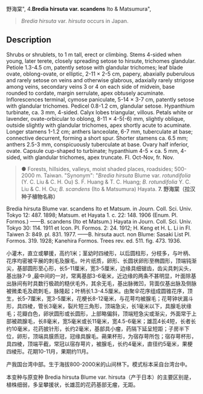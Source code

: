 野海棠",
4.**Bredia hirsuta var. scandens** Ito & Matsumura",

> *Bredia hirsuta* var. *hirsuta* occurs in Japan.

## Description
Shrubs or shrublets, to 1 m tall, erect or climbing. Stems 4-sided when young, later terete, closely spreading setose to hirsute, trichomes glandular. Petiole 1.3-4.5 cm, patently setose with glandular trichomes; leaf blade ovate, oblong-ovate, or elliptic, 2-11 × 2-5 cm, papery, abaxially puberulous and rarely setose on veins and otherwise glabrous, adaxially rarely strigose among veins, secondary veins 3 or 4 on each side of midvein, base rounded to cordate, margin serrulate, apex obtusely acuminate. Inflorescences terminal, cymose paniculate, 5-14 × 3-7 cm, patently setose with glandular trichomes. Pedicel 0.8-1.2 cm, glandular setose. Hypanthium turbinate, ca. 3 mm, 4-sided. Calyx lobes triangular, villous. Petals white or lavender, ovate-orbicular to oblong, 8-11 × 4-5(-6) mm, slightly oblique, outside slightly with glandular trichomes, apex shortly acute to acuminate. Longer stamens 1-1.2 cm; anthers lanceolate, 6-7 mm, tuberculate at base; connective decurrent, forming a short spur. Shorter stamens ca. 6.5 mm; anthers 2.5-3 mm, conspicuously tuberculate at base. Ovary half inferior, ovate. Capsule cup-shaped to turbinate; hypanthium 4-5 × ca. 5 mm, 4-sided, with glandular trichomes, apex truncate. Fl. Oct-Nov, fr. Nov.

> ● Forests, hillsides, valleys, moist shaded places, roadsides; 500-2000 m. Taiwan.
  "Synonym": "*Bredia hirsuta* Blume var. *rotundifolia* (Y. C. Liu &amp; C. H. Ou) S. F. Huang &amp; T. C. Huang; *B. rotundifolia* Y. C. Liu &amp; C. H. Ou; *B. scandens* (Ito &amp; Matsumura) Hayata.
**7. 野海棠（拉汉种子植物名称）**

Bredia hirsuta Blume var. scandens Ito et Matsum. in Journ. Coll. Sci. Univ. Tokyo 12: 487. 1898; Matsum. et Hayata 1. c. 22: 148. 1906 (Enum. Pl. Formos.) ——B. scandens (Ito et Matsum.) Hayata in Journ. Coll. Sci. Univ. Tokyo 30: 114. 1911 et Icon. Pl. Formos. 2: 24. 1912; H. Keng et H. L. Li in Fl. Taiwen 3: 849. pl. 831. 1977. ——B. hirsuta auct. non Blume: Sasaki List Pl. Formos. 319. 1928; Kanehira Formos. Trees rev. ed. 511. fig. 473. 1936.

小灌木，直立或攀援，高约1米；茎幼时四棱形，以后圆柱形，分枝多，与叶柄、花序均密被平展的刺毛及腺毛。叶片纸质，卵形、长圆状卵形至椭圆形，顶端钝渐尖，基部圆形至心形，长5-11厘米，宽3-5厘米，边缘具细锯齿，齿尖具刺尖头，基出脉7-9 ,最中间的一对，常离基部3-6毫米，近边缘的两条不甚明显，叶面除基出脉间有时具数行极疏的糙伏毛外，其余无毛，基出脉微凹，背面仅基出脉及侧脉被微柔毛及疏刺毛，脉隆起；叶柄长1.3-4.5厘米。由聚伞花序组成圆锥花序，顶生，长5-7厘米，宽3-5厘米，花梗长8-12毫米，与花萼均被腺毛；花萼钟状漏斗形，具四棱，管长3毫米，裂片短三角形，顶端急尖，长1毫米以下，具腺毛状缘毛；花瓣白色，卵状圆形或长圆形，上部略偏斜，顶端短急尖或渐尖，外面常于上部被疏腺毛，长8毫米，宽5毫米或长11毫米，宽4.5-6毫米；雄蕊4长4短，长者长约10毫米，花药披针形，长约2毫米，基部具小瘤，药隔下延呈短距；子房半下位，卵形，顶端具膜质冠，冠缘具腺毛。蒴果杯形，为宿存萼所包；宿存萼杯形，具四棱，顶端平截，常冠以宿存萼片，被腺毛，长约4毫米，直径约5毫米，果梗四棱形。花期10-11月，果期约11月。

产我国台湾中部。生于海拔800-2000米的山间林下。模式标本采自台湾台中。

本变种与原变种 Bredia hirsuta Blume var. hirsuta（产于日本）的主要区别是，植株细弱，多呈攀援状，长雄蕊的花药基部无瘤，无距。
